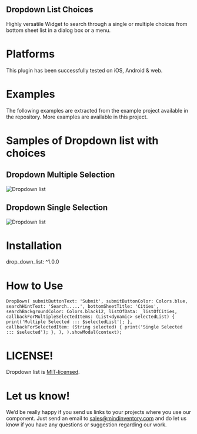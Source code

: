 ## Dropdown List Choices 
Highly versatile Widget to search through a single or multiple choices from bottom sheet list in a dialog box or a menu.

# Platforms
This plugin has been successfully tested on iOS, Android & web.

# Examples 
The following examples are extracted from the example project available in the repository. More examples are available in this project.

# Samples of Dropdown list with choices

## Dropdown Multiple Selection 
![Dropdown list](file:///Users/mac-00022/Desktop/drop_down_multiple_selection.gif)

## Dropdown Single Selection 
![Dropdown list](file:///Users/mac-00022/Desktop/drop_down_single_selection.gif)

# Installation
drop_down_list: ^1.0.0

# How to Use
`DropDown(
submitButtonText: 'Submit',
submitButtonColor: Colors.blue,
searchHintText: 'Search.....',
bottomSheetTitle: 'Cities',
searchBackgroundColor: Colors.black12,
listOfData: _listOfCities,
callbackForMultipleSelectedItems: (List<dynamic> selectedList) {
print('Multiple Selected ::: $selectedList');
},
callbackForSelectedItem: (String selected) {
print('Single Selected ::: $selected');
},
),
).showModal(context);`

# LICENSE!

Dropdown list is [MIT-licensed](/LICENSE).

# Let us know!

We’d be really happy if you send us links to your projects where you use our component. Just send an email to sales@mindinventory.com and do let us know if you have any questions or suggestion regarding our work.


